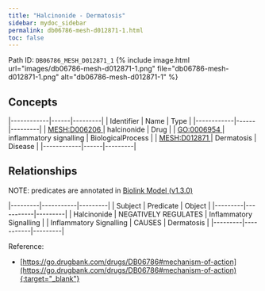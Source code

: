 ```yaml
---
title: "Halcinonide - Dermatosis"
sidebar: mydoc_sidebar
permalink: db06786-mesh-d012871-1.html
toc: false 
---
```



Path ID: `DB06786_MESH_D012871_1`
{% include image.html url="images/db06786-mesh-d012871-1.png" file="db06786-mesh-d012871-1.png" alt="db06786-mesh-d012871-1" %}

## Concepts

|------------|------|---------|
| Identifier | Name | Type    |
|------------|------|---------|
| <a href="https://identifiers.org/MESH:D006206">MESH:D006206 </a> | halcinonide | Drug |
| <a href="https://identifiers.org/GO:0006954">GO:0006954 </a> | inflammatory signalling | BiologicalProcess |
| <a href="https://identifiers.org/MESH:D012871">MESH:D012871 </a> | Dermatosis | Disease |
|------------|------|---------|

## Relationships


NOTE: predicates are annotated in <a href="https://github.com/biolink/biolink-model/releases/tag/v1.3.0">Biolink Model (v1.3.0)</a>

|---------|-----------|---------|
| Subject | Predicate | Object  |
|---------|-----------|---------|
| Halcinonide | NEGATIVELY REGULATES | Inflammatory Signalling |
| Inflammatory Signalling | CAUSES | Dermatosis |
|---------|-----------|---------|

Reference:
  - [https://go.drugbank.com/drugs/DB06786#mechanism-of-action](https://go.drugbank.com/drugs/DB06786#mechanism-of-action){:target="_blank"}